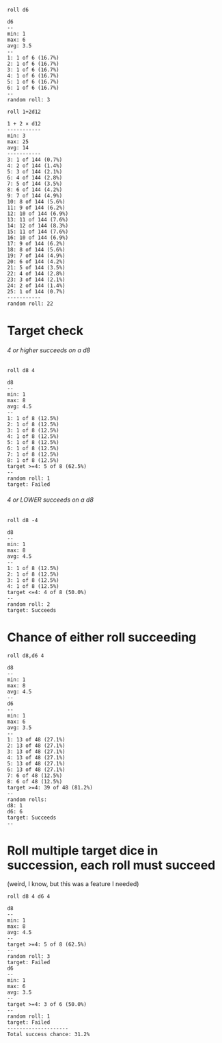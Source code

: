`roll d6`

```
d6
--
min: 1
max: 6
avg: 3.5
--
1: 1 of 6 (16.7%)
2: 1 of 6 (16.7%)
3: 1 of 6 (16.7%)
4: 1 of 6 (16.7%)
5: 1 of 6 (16.7%)
6: 1 of 6 (16.7%)
--
random roll: 3
```

`roll 1+2d12`

```
1 + 2 × d12
-----------
min: 3
max: 25
avg: 14
-----------
3: 1 of 144 (0.7%)
4: 2 of 144 (1.4%)
5: 3 of 144 (2.1%)
6: 4 of 144 (2.8%)
7: 5 of 144 (3.5%)
8: 6 of 144 (4.2%)
9: 7 of 144 (4.9%)
10: 8 of 144 (5.6%)
11: 9 of 144 (6.2%)
12: 10 of 144 (6.9%)
13: 11 of 144 (7.6%)
14: 12 of 144 (8.3%)
15: 11 of 144 (7.6%)
16: 10 of 144 (6.9%)
17: 9 of 144 (6.2%)
18: 8 of 144 (5.6%)
19: 7 of 144 (4.9%)
20: 6 of 144 (4.2%)
21: 5 of 144 (3.5%)
22: 4 of 144 (2.8%)
23: 3 of 144 (2.1%)
24: 2 of 144 (1.4%)
25: 1 of 144 (0.7%)
-----------
random roll: 22
```

# Target check

###### 4 or higher succeeds on a d8

`roll d8 4`

```
d8
--
min: 1
max: 8
avg: 4.5
--
1: 1 of 8 (12.5%)
2: 1 of 8 (12.5%)
3: 1 of 8 (12.5%)
4: 1 of 8 (12.5%)
5: 1 of 8 (12.5%)
6: 1 of 8 (12.5%)
7: 1 of 8 (12.5%)
8: 1 of 8 (12.5%)
target >=4: 5 of 8 (62.5%)
--
random roll: 1
target: Failed
```

###### 4 or LOWER succeeds on a d8

`roll d8 -4`

```
d8
--
min: 1
max: 8
avg: 4.5
--
1: 1 of 8 (12.5%)
2: 1 of 8 (12.5%)
3: 1 of 8 (12.5%)
4: 1 of 8 (12.5%)
target <=4: 4 of 8 (50.0%)
--
random roll: 2
target: Succeeds
```

# Chance of either roll succeeding

`roll d8,d6 4`

```
d8
--
min: 1
max: 8
avg: 4.5
--
d6
--
min: 1
max: 6
avg: 3.5
--
1: 13 of 48 (27.1%)
2: 13 of 48 (27.1%)
3: 13 of 48 (27.1%)
4: 13 of 48 (27.1%)
5: 13 of 48 (27.1%)
6: 13 of 48 (27.1%)
7: 6 of 48 (12.5%)
8: 6 of 48 (12.5%)
target >=4: 39 of 48 (81.2%)
--
random rolls:
d8: 1
d6: 6
target: Succeeds
--
```

# Roll multiple target dice in succession, each roll must succeed

(weird, I know, but this was a feature I needed)

`roll d8 4 d6 4`

```
d8
--
min: 1
max: 8
avg: 4.5
--
target >=4: 5 of 8 (62.5%)
--
random roll: 3
target: Failed
d6
--
min: 1
max: 6
avg: 3.5
--
target >=4: 3 of 6 (50.0%)
--
random roll: 1
target: Failed
--------------------
Total success chance: 31.2%
```

